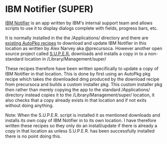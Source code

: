 IBM Notifier (SUPER)
=========

[IBM Notifier](https://github.com/IBM/mac-ibm-notifications) is an app written by IBM's internal support team and allows scripts to use it to display dialogs complete with fields, progress bars, etc.

It is normally installed in the the /Applications/ directory and there are [existing AutoPkg recipes](https://github.com/autopkg/precursorca-recipes/tree/master/IMB.Notifier) to download and update IBM Notifier in this location as written by Alex Narvey aka @precursoca. However another open source project called [S.U.P.E.R.](https://github.com/Macjutsu/super) downloads and installs a copy in to a non-standard location in /Library/Management/super/

These recipes therefore have been written specifically to update a copy of IBM Notifier in that location. This is done by first using an AutoPkg pkg recipe which takes the downloaded dmg produced by the download recipe from precursoca and builds a custom installer pkg. This custom installer pkg then rather than merely copying the app to the standard /Applications/ directory instead copies it to the /Library/Management/super/ location, it also checks that a copy already exists in that location and if not exits without doing anything.

Note: When the S.U.P.E.R. script is installed it as mentioned downloads and installs its own copy of IBM Notifier in to its own location. I have therefore written these recipes so they only do an install/update if there is already a copy in that location as unless S.U.P.E.R. has been successfully installed there is no point doing this.
